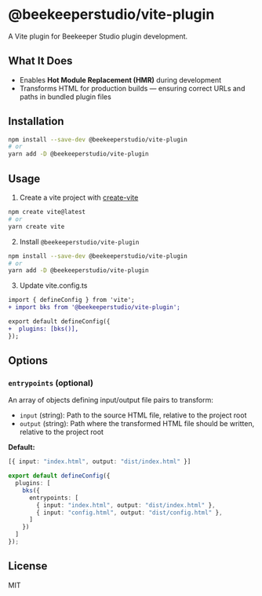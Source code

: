 # @beekeeperstudio/vite-plugin

A Vite plugin for Beekeeper Studio plugin development.

## What It Does

- Enables **Hot Module Replacement (HMR)** during development
- Transforms HTML for production builds — ensuring correct URLs and paths in bundled plugin files

## Installation

```bash
npm install --save-dev @beekeeperstudio/vite-plugin
# or
yarn add -D @beekeeperstudio/vite-plugin
```

## Usage

1. Create a vite project with [create-vite](https://vite.dev/guide/#scaffolding-your-first-vite-project)

```bash
npm create vite@latest
# or
yarn create vite
```

2. Install `@beekeeperstudio/vite-plugin`

```bash
npm install --save-dev @beekeeperstudio/vite-plugin
# or
yarn add -D @beekeeperstudio/vite-plugin
```

3. Update vite.config.ts

```diff
import { defineConfig } from 'vite';
+ import bks from '@beekeeperstudio/vite-plugin';

export default defineConfig({
+  plugins: [bks()],
});
```

## Options

### `entrypoints` (optional)

An array of objects defining input/output file pairs to transform:

- `input` (string): Path to the source HTML file, relative to the project root
- `output` (string): Path where the transformed HTML file should be written, relative to the project root

**Default:**

```ts
[{ input: "index.html", output: "dist/index.html" }]
```

```ts
export default defineConfig({
  plugins: [
    bks({
      entrypoints: [
        { input: "index.html", output: "dist/index.html" },
        { input: "config.html", output: "dist/config.html" },
      ]
    })
  ]
});
```

## License

MIT
